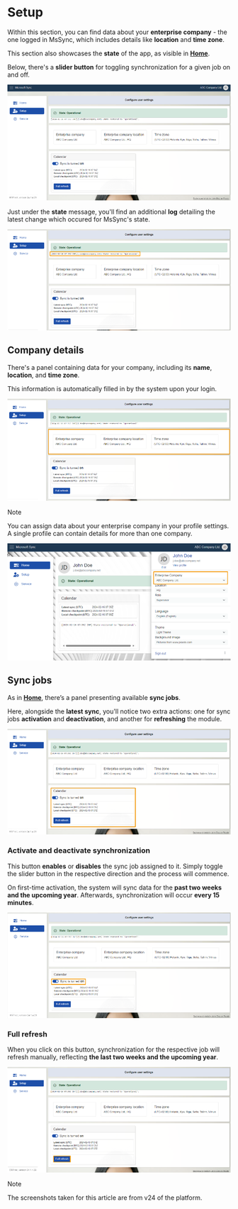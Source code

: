 # Setup

Within this section, you can find data about your **enterprise company** - the one logged in MsSync, which includes details like **location** and **time zone**. 

This section also showcases the **state** of the app, as visible in **[Home](https://docs.erp.net/tech/modules/applications/mssync/home.html)**.

Below, there's a **slider button** for toggling synchronization for a given job on and off.

![picture](pictures/Setup_view_01_03.png) 

Just under the **state** message, you'll find an additional **log** detailing the latest change which occured for MsSync's state.

![picture](pictures/Setup_logs_01_03.png) 

## Company details 

There's a panel containing data for your company, including its **name**, **location**, and **time zone**.

This information is automatically filled in by the system upon your login.

![picture](pictures/Setup_company_info_01_03.png)  

> [!NOTE]
> 
> You can assign data about your enterprise company in your profile settings. A single profile can contain details for more than one company.

![picture](pictures/Setup_profile_info_01_03.png) 

## Sync jobs 

As in **[Home](https://docs.erp.net/tech/modules/applications/mssync/home.html)**, there’s a panel presenting available **sync jobs**. 

Here, alongside the **latest sync**, you'll notice two extra actions: one for sync jobs **activation** and **deactivation**, and another for **refreshing** the module.

![picture](pictures/Setup_jobs_01_03.png) 

### Activate and deactivate synchronization 

This button **enables** or **disables** the sync job assigned to it. Simply toggle the slider button in the respective direction and the process will commence. 

On first-time activation, the system will sync data for the **past two weeks and the upcoming year**. Afterwards, synchronization will occur **every 15 minutes**.
 
![picture](pictures/Setup_slider_01_03.png) 

### Full refresh 

When you click on this button, synchronization for the respective job will refresh manually, reflecting **the last two weeks and the upcoming year**.
 
![picture](pictures/Setup_fullrefresh_01_03.png) 

> [!NOTE]
> 
> The screenshots taken for this article are from v24 of the platform.

